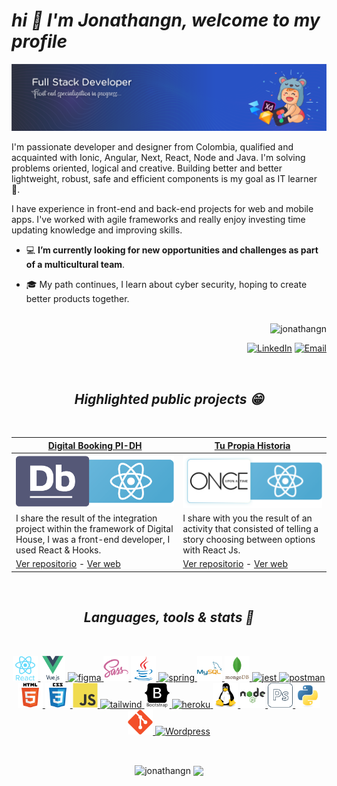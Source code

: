<h1 align="left"><i>  hi 👋 I'm Jonathangn, welcome to my profile</i></h1>

<img src="https://github.com/jonathangn/jonathangn/blob/main/img/header.png"/>

I'm passionate developer and designer from Colombia, qualified and acquainted with Ionic, Angular, Next, React, Node and Java. I'm solving problems oriented, logical and creative. Building better and better 
lightweight, robust, safe and efficient components is my goal as IT learner 🙂. 

I have experience in front-end and back-end projects for web and mobile apps. I've worked with agile frameworks and really enjoy investing time updating knowledge and improving skills.

- 💻 **I’m currently looking for new opportunities and challenges as part of a multicultural team**.

- 🎓 My path continues, I learn about cyber security, hoping to create better products together.

</br>

<div align="right"> 
 <img src="https://komarev.com/ghpvc/?username=jonathangn&label=Views&color=0e75b6&style=flat" alt="jonathangn" />  
 
 [![LinkedIn](https://img.shields.io/badge/LinkedIn-Jonathan_G_Nieto-white?style=for-the-badge&logo=linkedin&logoColor=white&labelColor=101010)](https://www.linkedin.com/in/jonathangn/) [![Email](https://img.shields.io/badge/Contact-Correo_Electrónico-white?style=for-the-badge&logo=gmail&logoColor=white&labelColor=101010)](mailto:jonathangn@mail.com)
 </div> 

<br/>
<h2 align="center"><i>Highlighted public projects 😁</i></h2>
<br/> 

 | [Digital Booking PI-DH](https://github.com/jonathangn/DigitalBooking-PIDH) | [Tu Propia Historia](https://github.com/jonathangn/Propia-Historia) |
 | --- | --- |
 | ![Digital Booking PI-DH](img/GH_DigitalBooking.png) | ![Tu Propia Historia](img/GH_CuentaHistoria.png) |
 | I share the result of the integration project within the framework of Digital House, I was a front-end developer, I used React & Hooks. | I share with you the result of an activity that consisted of telling a story choosing between options with React Js. |
 | [Ver repositorio](https://github.com/jonathangn/DigitalBooking-PIDH) - [Ver web](https://ashy-moss-014864010.2.azurestaticapps.net)| [Ver repositorio](https://github.com/jonathangn/Propia-Historia) - [Ver web](http://jonathangn.github.io/Propia-Historia) |

<br />
<h2 align="center"><i>Languages, tools & stats 🚀</i></h2>
<br />

<p align="center">
 <a href="https://reactjs.org/" target="_blank" rel="noreferrer"> <img src="https://raw.githubusercontent.com/devicons/devicon/master/icons/react/react-original-wordmark.svg" alt="react" width="40" height="40"/></a><a href="https://vuejs.org/" target="_blank" rel="noreferrer"> <img src="https://raw.githubusercontent.com/devicons/devicon/master/icons/vuejs/vuejs-original-wordmark.svg" alt="vuejs" width="40" height="40"/></a><a href="https://www.figma.com/" target="_blank" rel="noreferrer"> <img src="https://www.vectorlogo.zone/logos/figma/figma-icon.svg" alt="figma" width="40" height="40"/></a><a href="https://sass-lang.com" target="_blank" rel="noreferrer"> <img src="https://raw.githubusercontent.com/devicons/devicon/master/icons/sass/sass-original.svg" alt="sass" width="40" height="40"/></a><a href="https://www.java.com" target="_blank" rel="noreferrer"> <img src="https://raw.githubusercontent.com/devicons/devicon/master/icons/java/java-original.svg" alt="java" width="40" height="40"/></a><a href="https://spring.io/" target="_blank" rel="noreferrer"> <img src="https://www.vectorlogo.zone/logos/springio/springio-icon.svg" alt="spring" width="40" height="40"/></a><a href="https://www.mysql.com/" target="_blank" rel="noreferrer"> <img src="https://raw.githubusercontent.com/devicons/devicon/master/icons/mysql/mysql-original-wordmark.svg" alt="mysql" width="40" height="40"/> </a>  <a href="https://www.mongodb.com/" target="_blank" rel="noreferrer"> <img src="https://raw.githubusercontent.com/devicons/devicon/master/icons/mongodb/mongodb-original-wordmark.svg" alt="mongodb" width="40" height="40"/> </a><a href="https://jestjs.io" target="_blank" rel="noreferrer"> <img src="https://www.vectorlogo.zone/logos/jestjsio/jestjsio-icon.svg" alt="jest" width="40" height="40"/> </a><a href="https://postman.com" target="_blank" rel="noreferrer"> <img src="https://www.vectorlogo.zone/logos/getpostman/getpostman-icon.svg" alt="postman" width="40" height="40"/> </a>
<a href="https://www.w3.org/html/" target="_blank" rel="noreferrer"> <img src="https://raw.githubusercontent.com/devicons/devicon/master/icons/html5/html5-original-wordmark.svg" alt="html5" width="40" height="40"/> </a>
<a href="https://www.w3schools.com/css/" target="_blank" rel="noreferrer"> <img src="https://raw.githubusercontent.com/devicons/devicon/master/icons/css3/css3-original-wordmark.svg" alt="css3" width="40" height="40"/> </a>
<a href="https://developer.mozilla.org/en-US/docs/Web/JavaScript" target="_blank" rel="noreferrer"> <img src="https://raw.githubusercontent.com/devicons/devicon/master/icons/javascript/javascript-original.svg" alt="javascript" width="40" height="40"/> </a> 
<a href="https://tailwindcss.com/" target="_blank" rel="noreferrer"> <img src="https://www.vectorlogo.zone/logos/tailwindcss/tailwindcss-icon.svg" alt="tailwind" width="40" height="40"/> </a>
<a href="https://getbootstrap.com" target="_blank" rel="noreferrer"> <img src="https://raw.githubusercontent.com/devicons/devicon/master/icons/bootstrap/bootstrap-plain-wordmark.svg" alt="bootstrap" width="40" height="40"/> </a>
<a href="https://heroku.com" target="_blank" rel="noreferrer"> <img src="https://www.vectorlogo.zone/logos/heroku/heroku-icon.svg" alt="heroku" width="40" height="40"/> </a>
<a href="https://www.linux.org/" target="_blank" rel="noreferrer"> <img src="https://raw.githubusercontent.com/devicons/devicon/master/icons/linux/linux-original.svg" alt="linux" width="40" height="40"/> </a>
<a href="https://nodejs.org" target="_blank" rel="noreferrer"> <img
      src="https://raw.githubusercontent.com/devicons/devicon/master/icons/nodejs/nodejs-original-wordmark.svg"
      alt="nodejs" width="40" height="40" /> </a> <a href="https://www.photoshop.com/en" target="_blank"
    rel="noreferrer"> <img
      src="https://raw.githubusercontent.com/devicons/devicon/master/icons/photoshop/photoshop-line.svg" alt="photoshop"
      width="40" height="40" /> </a> <a href="https://www.python.org" target="_blank" rel="noreferrer"> <img
      src="https://raw.githubusercontent.com/devicons/devicon/master/icons/python/python-original.svg" alt="python"
      width="40" height="40" /> </a> <a href="https://git-scm.com/" target="_blank" rel="noreferrer"> <img
      src="https://github.com/devicons/devicon/blob/master/icons/git/git-original.svg" alt="git" width="40"
      height="40" /> </a>
    <a href="https://wordpress.com/es/" target="_blank" rel="noreferrer"> <img  src="https://webpamplona.com/wp-content/uploads/2014/05/wordpress-logo.jpg" alt="Wordpress" width="40"
      height="40" /> </a>
</p>
<br />

<p align="center">
<img align="center" src="https://github-readme-stats.vercel.app/api?username=jonathangn&show_icons=true&locale=en" alt="jonathangn" />
<img width=325 align="center" src="https://github-readme-stats.vercel.app/api/top-langs/?username=jonathangn&hide=c%23,Cuda&title_color=61dafb&text_color=ffffff&icon_color=61dafb&bg_color=20232a&langs_count=8&layout=compact&border_color=61dafb&hide_border=true" />
 </p>

<!-- ## ⚙ Technologies that I've used

| **Programming** | **Back End**| **Front End** |
| :---: | :---: | :---: |
| ![JS](https://img.shields.io/badge/JavaScript-323330?style=for-the-badge&logo=javascript&logoColor=F7DF1E) ![Type](https://img.shields.io/badge/TypeScript-007ACC?style=for-the-badge&logo=typescript&logoColor=white) ![Csharp](https://img.shields.io/badge/C%23-239120?style=for-the-badge&logo=c-sharp&logoColor=white) | ![Nodejs](https://img.shields.io/badge/Node.js-339933?style=for-the-badge&logo=nodedotjs&logoColor=white) ![Nest](	https://img.shields.io/badge/nestjs-E0234E?style=for-the-badge&logo=nestjs&logoColor=white) ![dotNet](https://img.shields.io/badge/.NET-512BD4?style=for-the-badge&logo=dotnet&logoColor=white) | ![bootstrap](https://img.shields.io/badge/Bootstrap-563D7C?style=for-the-badge&logo=bootstrap&logoColor=white) ![CSS](https://img.shields.io/badge/CSS3-1572B6?style=for-the-badge&logo=css3&logoColor=white) ![HTML](https://img.shields.io/badge/HTML5-E34F26?style=for-the-badge&logo=html5&logoColor=white) |

| **Cloud Services** | **Data Bases** | **Dev Tools** |
| :---: | :---: | :---: |
| ![Heroku](https://img.shields.io/badge/Heroku-430098?style=for-the-badge&logo=heroku&logoColor=white) ![DO](https://img.shields.io/badge/Digital_Ocean-0080FF?style=for-the-badge&logo=DigitalOcean&logoColor=white) | ![MySQL](	https://img.shields.io/badge/MySQL-005C84?style=for-the-badge&logo=mysql&logoColor=white) ![PostgreSQL](https://img.shields.io/badge/PostgreSQL-316192?style=for-the-badge&logo=postgresql&logoColor=white) ![MongoDB](https://img.shields.io/badge/MongoDB-4EA94B?style=for-the-badge&logo=mongodb&logoColor=white) | ![Vscode](https://img.shields.io/badge/VSCode-0078D4?style=for-the-badge&logo=visual%20studio%20code&logoColor=white) ![Slack](https://img.shields.io/badge/Slack-4A154B?style=for-the-badge&logo=slack&logoColor=white) ![git](	https://img.shields.io/badge/GIT-E44C30?style=for-the-badge&logo=git&logoColor=white) ![bash](https://img.shields.io/badge/Shell_Script-121011?style=for-the-badge&logo=gnu-bash&logoColor=white) -->
